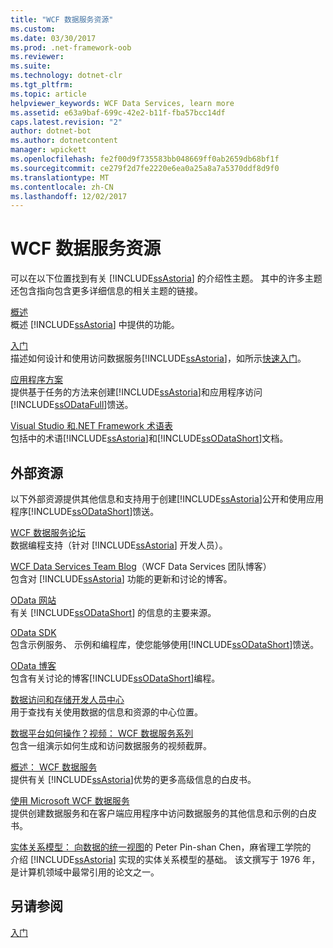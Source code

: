 ```yaml
---
title: "WCF 数据服务资源"
ms.custom: 
ms.date: 03/30/2017
ms.prod: .net-framework-oob
ms.reviewer: 
ms.suite: 
ms.technology: dotnet-clr
ms.tgt_pltfrm: 
ms.topic: article
helpviewer_keywords: WCF Data Services, learn more
ms.assetid: e63a9baf-699c-42e2-b11f-fba57bcc14df
caps.latest.revision: "2"
author: dotnet-bot
ms.author: dotnetcontent
manager: wpickett
ms.openlocfilehash: fe2f00d9f735583bb048669ff0ab2659db68bf1f
ms.sourcegitcommit: ce279f2d7fe2220e6ea0a25a8a7a5370ddf8d9f0
ms.translationtype: MT
ms.contentlocale: zh-CN
ms.lasthandoff: 12/02/2017
---
```

# <a name="wcf-data-services-resources"></a>WCF 数据服务资源
可以在以下位置找到有关 [!INCLUDE[ssAstoria](../../../../includes/ssastoria-md.md)] 的介绍性主题。 其中的许多主题还包含指向包含更多详细信息的相关主题的链接。  
  
 [概述](../../../../docs/framework/data/wcf/wcf-data-services-overview.md)  
 概述 [!INCLUDE[ssAstoria](../../../../includes/ssastoria-md.md)] 中提供的功能。  
  
 [入门](../../../../docs/framework/data/adonet/ef/getting-started.md)  
 描述如何设计和使用访问数据服务[!INCLUDE[ssAstoria](../../../../includes/ssastoria-md.md)]，如所示[快速入门](../../../../docs/framework/data/wcf/quickstart-wcf-data-services.md)。  
  
 [应用程序方案](../../../../docs/framework/data/wcf/application-scenarios-wcf-data-services.md)  
 提供基于任务的方法来创建[!INCLUDE[ssAstoria](../../../../includes/ssastoria-md.md)]和应用程序访问[!INCLUDE[ssODataFull](../../../../includes/ssodatafull-md.md)]馈送。  
  
 [Visual Studio 和.NET Framework 术语表](http://msdn.microsoft.com/en-us/6529d7c6-7e25-4426-a120-d57b239ca4eb)  
 包括中的术语[!INCLUDE[ssAstoria](../../../../includes/ssastoria-md.md)]和[!INCLUDE[ssODataShort](../../../../includes/ssodatashort-md.md)]文档。  
  
## <a name="external-resources"></a>外部资源  
 以下外部资源提供其他信息和支持用于创建[!INCLUDE[ssAstoria](../../../../includes/ssastoria-md.md)]公开和使用应用程序[!INCLUDE[ssODataShort](../../../../includes/ssodatashort-md.md)]馈送。  
  
 [WCF 数据服务论坛](http://go.microsoft.com/fwlink/?LinkId=150512)  
 数据编程支持（针对 [!INCLUDE[ssAstoria](../../../../includes/ssastoria-md.md)] 开发人员）。  
  
 [WCF Data Services Team Blog](http://go.microsoft.com/fwlink/?LinkId=150511)（WCF Data Services 团队博客）  
 包含对 [!INCLUDE[ssAstoria](../../../../includes/ssastoria-md.md)] 功能的更新和讨论的博客。  
  
 [OData 网站](http://go.microsoft.com/fwlink/?LinkID=184554)  
 有关 [!INCLUDE[ssODataShort](../../../../includes/ssodatashort-md.md)] 的信息的主要来源。  
  
 [OData SDK](http://go.microsoft.com/fwlink/?LinkID=185248)  
 包含示例服务、 示例和编程库，使您能够使用[!INCLUDE[ssODataShort](../../../../includes/ssodatashort-md.md)]馈送。  
  
 [OData 博客](http://go.microsoft.com/fwlink/?LinkId=185868)  
 包含有关讨论的博客[!INCLUDE[ssODataShort](../../../../includes/ssodatashort-md.md)]编程。  
  
 [数据访问和存储开发人员中心](http://go.microsoft.com/fwlink/?LinkId=91903)  
 用于查找有关使用数据的信息和资源的中心位置。  
  
 [数据平台如何操作？视频： WCF 数据服务系列](http://go.microsoft.com/fwlink/?LinkId=124600)  
 包含一组演示如何生成和访问数据服务的视频截屏。  
  
 [概述： WCF 数据服务](http://go.microsoft.com/fwlink/?LinkID=131074)  
 提供有关 [!INCLUDE[ssAstoria](../../../../includes/ssastoria-md.md)]优势的更多高级信息的白皮书。  
  
 [使用 Microsoft WCF 数据服务](http://go.microsoft.com/fwlink/?LinkID=131075)  
 提供创建数据服务和在客户端应用程序中访问数据服务的其他信息和示例的白皮书。  
  
 [实体关系模型： 向数据的统一视图](http://go.microsoft.com/fwlink/?LinkId=91909)的 Peter Pin-shan Chen，麻省理工学院的  
 介绍 [!INCLUDE[ssAstoria](../../../../includes/ssastoria-md.md)] 实现的实体关系模型的基础。 该文撰写于 1976 年，是计算机领域中最常引用的论文之一。  
  
## <a name="see-also"></a>另请参阅  
 [入门](../../../../docs/framework/data/wcf/getting-started-with-wcf-data-services.md)
